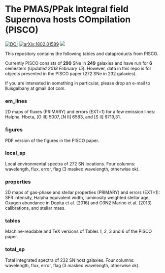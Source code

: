 # The PMAS/PPak Integral field Supernova hosts COmpilation (PISCO)

[![DOI](https://zenodo.org/badge/DOI/10.5281/zenodo.1172088.svg)](https://doi.org/10.5281/zenodo.1172088)
[![arXiv:1802.01589](https://img.shields.io/badge/astro--ph.GA-arXiv%3A1802.01589-B31B1B.svg)](https://arxiv.org/abs/1802.01589)
![](https://img.shields.io/badge/Updated-February%202018-green.svg)

This repository contains the following tables and dataproducts from PISCO. 

Currently PISCO consists of **290** SNe in **249** galaxies and have run for **6** semesters (_Updated 2018 February 15_). However, data in this repo is for objects presented in the PISCO paper (272 SNe in 232 galaxies).

If you are interested in something in particular, please drop an e-mail to lluisgalbany at gmail dot com.


<!--- Publications using PISCO data:
- Galbany et al. 2014
- Galbany et al. 2016
- Galbany et al. 2018
- de Jaeger et al. in prep. 
- González-Gaitán et al. in prep.
- Xiao et et al. in prep. --->



### em_lines

2D maps of fluxes (PRIMARY) and errors (EXT=1) for a few emission lines: Halpha, Hbeta, [O III] 5007, [N II] 6583, and [S II] 6719,31.

### figures

PDF version of the figures in the PISCO paper.

### local_sp

Local environmental spectra of 272 SN locations. Four columns: wavelength, flux, error, flag (3 masked wavelength, otherwise ok).

### properties

2D maps of gas-phase and stellar properties (PRIMARY) and errors (EXT=1): SFR intensity, Halpha equivalent width, luminosity weighted stellar age, Oxygen abundance in Dopita et al. (2016) and O3N2 Marino et al. (2013) calibrations, and stellar mass.

### tables

Machine-readable and TeX versions of Tables 1, 2, 3 and 6 of the PISCO paper.

### total_sp

Total integrated spectra of 232 SN host galaxies. Four columns: wavelength, flux, error, flag (3 masked wavelength, otherwise ok).
